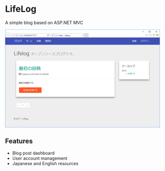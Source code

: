 # LifeLog
A simple blog based on ASP.NET MVC

![screenshot](https://github.com/ymita/LifeLog/blob/master/images/screenshot.png)


## Features
- Blog post dashboard
- User account management
- Japanese and English resources
